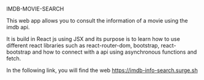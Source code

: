 IMDB-MOVIE-SEARCH

This web app allows you to consult the information of a movie using the imdb api.

It is build in React js using JSX and its purpose is to learn how to use different react libraries such as react-router-dom, bootstrap, react-bootstrap and how to connect with a api using asynchronous functions and fetch.

In the following link, you will find the web https://imdb-info-search.surge.sh

